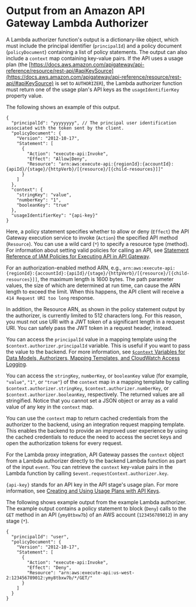# Output from an Amazon API Gateway Lambda Authorizer<a name="api-gateway-lambda-authorizer-output"></a>

A Lambda authorizer function's output is a dictionary\-like object, which must include the principal identifier \(`principalId`\) and a policy document \(`policyDocument`\) containing a list of policy statements\. The output can also include a `context` map containing key\-value pairs\. If the API uses a usage plan \(the [https://docs.aws.amazon.com/apigateway/api-reference/resource/rest-api/#apiKeySource](https://docs.aws.amazon.com/apigateway/api-reference/resource/rest-api/#apiKeySource) is set to `AUTHORIZER`\), the Lambda authorizer function must return one of the usage plan's API keys as the `usageIdentifierKey` property value\.

The following shows an example of this output\. 

```
{
  "principalId": "yyyyyyyy", // The principal user identification associated with the token sent by the client.
  "policyDocument": {
    "Version": "2012-10-17",
    "Statement": [
      {
        "Action": "execute-api:Invoke",
        "Effect": "Allow|Deny",
        "Resource": "arn:aws:execute-api:{regionId}:{accountId}:{apiId}/{stage}/{httpVerb}/[{resource}/[{child-resources}]]"
      }
    ]
  },
  "context": {
    "stringKey": "value",
    "numberKey": "1",
    "booleanKey": "true"
  },
  "usageIdentifierKey": "{api-key}"
}
```

 Here, a policy statement specifies whether to allow or deny \(`Effect`\) the API Gateway execution service to invoke \(`Action`\) the specified API method \(`Resource`\)\. You can use a wild card \(`*`\) to specify a resource type \(method\)\. For information about setting valid policies for calling an API, see [Statement Reference of IAM Policies for Executing API in API Gateway](api-gateway-control-access-using-iam-policies-to-invoke-api.md#api-gateway-calling-api-permissions)\. 

For an authorization\-enabled method ARN, e\.g\., `arn:aws:execute-api:{regionId}:{accountId}:{apiId}/{stage}/{httpVerb}/[{resource}/[{child-resources}]]`, the maximum length is 1600 bytes\. The path parameter values, the size of which are determined at run time, can cause the ARN length to exceed the limit\. When this happens, the API client will receive a `414 Request URI too long` response\. 

In addition, the Resource ARN, as shown in the policy statement output by the authorizer, is currently limited to 512 characters long\. For this reason, you must not use URI with a JWT token of a significant length in a request URI\. You can safely pass the JWT token in a request header, instead\.

 You can access the `principalId` value in a mapping template using the `$context.authorizer.principalId` variable\. This is useful if you want to pass the value to the backend\. For more information, see [`$context` Variables for Data Models, Authorizers, Mapping Templates, and CloudWatch Access Logging](api-gateway-mapping-template-reference.md#context-variable-reference)\. 

 You can access the `stringKey`, `numberKey`, or `booleanKey` value \(for example, `"value"`, `"1"`, or `"true"`\) of the `context` map in a mapping template by calling `$context.authorizer.stringKey`, `$context.authorizer.numberKey`, or `$context.authorizer.booleanKey`, respectively\. The returned values are all stringified\. Notice that you cannot set a JSON object or array as a valid value of any key in the `context` map\. 

 You can use the `context` map to return cached credentials from the authorizer to the backend, using an integration request mapping template\. This enables the backend to provide an improved user experience by using the cached credentials to reduce the need to access the secret keys and open the authorization tokens for every request\. 

 For the Lambda proxy integration, API Gateway passes the `context` object from a Lambda authorizer directly to the backend Lambda function as part of the input `event`\. You can retrieve the `context` key\-value pairs in the Lambda function by calling `$event.requestContext.authorizer.key`\.  

`{api-key}` stands for an API key in the API stage's usage plan\. For more information, see [Creating and Using Usage Plans with API Keys](api-gateway-api-usage-plans.md)\.

 The following shows example output from the example Lambda authorizer\. The example output contains a policy statement to block \(`Deny`\) calls to the `GET` method in an API \(`ymy8tbxw7b`\) of an AWS account \(`123456789012`\) in any stage \(`*`\)\. 

```
{
  "principalId": "user",
  "policyDocument": {
    "Version": "2012-10-17",
    "Statement": [
      {
        "Action": "execute-api:Invoke",
        "Effect": "Deny",
        "Resource": "arn:aws:execute-api:us-west-2:123456789012:ymy8tbxw7b/*/GET/"
      }
    ]
  }
}
```